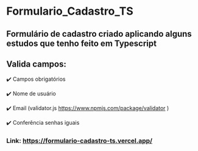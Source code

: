 # Formulario_Cadastro_TS

## Formulário de cadastro criado aplicando alguns estudos que tenho feito em Typescript

## Valida campos:

 ✔️ Campos obrigatórios

 ✔️ Nome de usuário

 ✔️ Email (validator.js https://www.npmjs.com/package/validator  )

 ✔️ Conferência senhas iguais

### Link: https://formulario-cadastro-ts.vercel.app/
